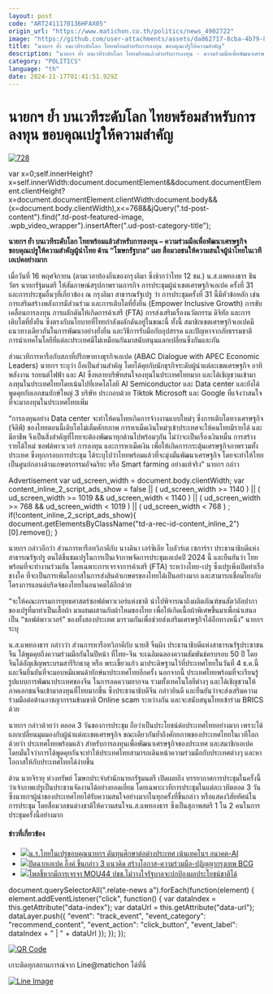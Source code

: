```yaml
---
layout: post
code: "ART2411170136HFAX05"
origin_url: "https://www.matichon.co.th/politics/news_4902722"
image: "https://github.com/user-attachments/assets/da862717-8cba-4b79-8919-c931ffc0dc3a"
title: "นายกฯ ย้ำ บนเวทีระดับโลก ไทยพร้อมสำหรับการลงทุน ขอบคุณเปรูให้ความสำคัญ"
description: "นายกฯ ย้ำ บนเวทีระดับโลก ไทยพร้อมแล้วสำหรับการลงทุน - ความร่วมมือเพื่อพัฒนาเศรษฐกิจ ขอบคุณเปรูให้ความสำคัญผู้นำไทย ด้าน “โฆษกรัฐบาล” เผย"
category: "POLITICS"
language: "th"
date: 2024-11-17T01:41:51.929Z
---
```


# นายกฯ ย้ำ บนเวทีระดับโลก ไทยพร้อมสำหรับการลงทุน ขอบคุณเปรูให้ความสำคัญ

[![](https://www.matichon.co.th/wp-content/uploads/2024/11/728-215.jpg "728")](https://www.matichon.co.th/wp-content/uploads/2024/11/728-215.jpg)

var x=0;self.innerHeight?x=self.innerWidth:document.documentElement&&document.documentElement.clientHeight?x=document.documentElement.clientWidth:document.body&&(x=document.body.clientWidth),x<=768&&jQuery(".td-post-content").find(".td-post-featured-image, .wpb\_video\_wrapper").insertAfter(".ud-post-category-title");

**นายกฯ ย้ำ บนเวทีระดับโลก ไทยพร้อมแล้วสำหรับการลงทุน – ความร่วมมือเพื่อพัฒนาเศรษฐกิจ ขอบคุณเปรูให้ความสำคัญผู้นำไทย ด้าน “โฆษกรัฐบาล” เผย สื่อมวลชนให้ความสนใจผู้นำไทยในเวทีเอเปคอย่างมาก**

เมื่อวันที่ 16 พฤศจิกายน (ตามเวลาท้องถิ่นของกรุงลิมา ซึ่งช้ากว่าไทย 12 ชม.) น.ส.แพทองธาร ชินวัตร นายกรัฐมนตรี ให้สัมภาษณ์สรุปภาพรวมภารกิจ การประชุมผู้นำเขตเศรษฐกิจเอเปค ครั้งที่ 31 และการประชุมอื่นๆที่เกี่ยวข้อง ณ กรุงลิมา สาธารณรัฐเปรู ว่า การประชุมครั้งที่ 31 นี้มีหัวข้อหลัก เช่นการเสริมสร้างพลังการมีส่วนร่วม และการเติบโตที่ยั่งยืน (Empower Inclusive Growth) การขับเคลื่อนการลงทุน การผลักดันให้เกิดการค้าเสรี (FTA) การส่งเสริมเรื่องนวัตกรรม ดิจิทัล และการเติบโตที่ยั่งยืน ซึ่งตรงกับนโยบายที่ไทยกำลังผลักดันอยู่ในขณะนี้ ทั้งนี้ สมาชิกเขตเศรษฐกิจเอเปคมีแนวทางเดียวกันในการพัฒนาอย่างยั่งยืน และวิธีการรับมือกับอุปสรรค และปัญหาจากภัยธรรมชาติ การนำเทคโนโลยีที่แต่ละประเทศมีไม่เหมือนกันมาสนับสนุนแลกเปลี่ยนซึ่งกันและกัน

ส่วนเวทีการหารือกับสภาที่ปรึกษาทางธุรกิจเอเปค (ABAC Dialogue with APEC Economic Leaders) นายกฯ ระบุว่า ถือเป็นส่วนสำคัญ โดยได้คุยกับนักธุรกิจระดับผู้นำแต่ละเขตเศรษฐกิจ อาทิ พลังงาน รถยนต์ไฟฟ้า และ AI ซึ่งหลายบริษัทสนใจลงทุนในประเทศไทยมาก และได้เชิญชวนเข้ามาลงทุนในประเทศไทยโดยเน้นไปที่เทคโลโลยี AI Semiconductor และ Data center และยังได้พูดคุยกับเอกชนยักษ์ใหญ่ 3 บริษัท ประกอบด้วย Tiktok Microsoft และ Google ที่แจ้งว่าสนใจที่จะมาลงทุนในประเทศไทยเพิ่ม

“การลงทุนอย่าง Data center จะทำให้คนไทยเกิดการจ้างงานแบบใหม่ๆ ซึ่งการเติบโตทางเศรษฐกิจ (จีดีพี) ของไทยตอนนี้เติบโตไม่เต็มศักยภาพ การหาเม็ดเงินใหม่ๆเข้าประเทศจะให้คนไทยมีรายได้ และมีอาชีพ จึงเป็นสิ่งสำคัญที่ไทยจะต้องพัฒนาทุกด้านไปพร้อมๆกัน ไม่ว่าจะเป็นเรื่องเงินหมื่น การสร้างรายได้ใหม่ ซอฟต์พาวเวอร์ การลงทุน และการหาเม็ดเงิน เพื่อให้เกิดการกระตุ้นเศรษฐกิจภาพรวมทั้งประเทศ ซึ่งทุกกรอบการประชุม ได้ระบุไปว่าไทยพร้อมแล้วที่จะมุ่งมั่นพัฒนาเศรษฐกิจ โดยจะทำให้ไทยเป็นศูนย์กลางด้านเกษตรกรรมอัจฉริยะ หรือ Smart farming อย่างแท้จริง” นายกฯ กล่าว

Advertisement var ud\_screen\_width = document.body.clientWidth; var content\_inline\_2\_script\_ads\_show = false || ( ud\_screen\_width >= 1140 ) || ( ud\_screen\_width >= 1019 && ud\_screen\_width < 1140 ) || ( ud\_screen\_width >= 768 && ud\_screen\_width < 1019 ) || ( ud\_screen\_width < 768 ) ; if(!content\_inline\_2\_script\_ads\_show){ document.getElementsByClassName("td-a-rec-id-content\_inline\_2")\[0\].remove(); }

นายกฯ กล่าวอีกว่า ส่วนการหารือทวิภาคีกับ นางดินา เอร์ซิเลีย โบลัวร์เต เซการ์รา ประธานาธิบดีแห่งสาธารณรัฐเปรู ตนได้ชี่นชมเปรูในการเป็นเจ้าภาพจัดการประชุมเอเปคปี 2024 นี้ และยืนยันว่า ไทยพร้อมที่จะทำงานร่วมกัน โดยเฉพาะการเจรจาการค้าเสรี (FTA) ระหว่างไทย-เปรู ซึ่งเปรูเพิ่งเปิดท่าเรือชางใค ที่จะเป็นการเพิ่มโอกาสในการส่งสินค้าเกษตรของไทยได้เป็นอย่างมาก และสามารถเชื่อมโยงกับโครงการแลนด์บริดจ์ของไทยในอนาคตได้อีกด้วย

“จะให้คณะกรรมการยุทธศาสตร์ซอฟต์พาวเวอร์แห่งชาติ นำไปพิจารณาถึงผลิตภัณฑ์ขนสัตว์อัลปากาของเปรูที่มาทำเป็นเสื้อผ้า มาผสมผสานกับผ้าไหมของไทย เพื่อให้เกิดเนื้อผ้าพิเศษขึ้นมาเพื่อนำเสนอเป็น “ซอฟต์พาวเวอร์” ของทั้งสองประเทศ มารวมกันเพื่อช่วยส่งเสริมเศรษฐกิจได้อีกทางหนึ่ง” นายกฯ ระบุ

น.ส.แพทองธาร กล่าวว่า ส่วนการหารือทวิภาคีกับ นายสี จิ้นผิง ประธานาธิบดีแห่งสาธารณรัฐประชาชนจีน ได้พูดคุยถึงความร่วมมือกันในปีหน้า ที่ไทย-จีน จะเฉลิมฉลองความสัมพันธ์ครบรอบ 50 ปี โดยจีนได้อัญเชิญพระบรมสารีริกธาตุ หรือ พระเขี้ยวแก้ว มาประดิษฐานไว้ที่ประเทศไทยในวันที่ 4 ธ.ค.นี้ และจีนยืนยันที่จะมอบหมีแพนด้ายักษ์มาประเทศไทยอีกครั้ง นอกจากนี้ ประเทศไทยพร้อมที่จะเรียนรู้รูปแบบการพัฒนาประเทศของจีน ในการลดความยากจน รวมทั้งเทคโนโลยีต่างๆ และได้เชิญชวนให้ภาคเอกชนจีนเข้ามาลงทุนที่ไทยมากขึ้น ซึ่งประธานาธิบดีจีน กล่าวยินดี และยืนยันว่าจะส่งเสริมความร่วมมือต่อต้านอาชญากรรมข้ามชาติ Online scam ระหว่างกัน และจะสนับสนุนไทยเข้าร่วม BRICS ด้วย

นายกฯ กล่าวด้วยว่า ตลอด 3 วันของการประชุม ถือว่าเป็นประโยชน์ต่อประเทศไทยอย่างมาก เพราะได้แลกเปลี่ยนมุมมองกับผู้นำแต่ละเขตเศรษฐกิจ ขณะเดียวกันย้ำถึงศักยภาพของประเทศไทยในเวทีโลกด้วยว่า ประเทศไทยพร้อมแล้ว สำหรับการลงทุนเพื่อพัฒนาเศรษฐกิจของประเทศ และสมาชิกเอเปค โดยมั่นใจว่าการได้พูดคุยกันจะทำให้ประเทศไทยสามารถเดินหน้าความร่วมมือกับประเทศต่างๆ และหาโอกาสให้กับประเทศไทยได้ง่ายขึ้น

ด้าน นายจิรายุ ห่วงทรัพย์ โฆษกประจำสำนักนายกรัฐมนตรี เปิดเผยถึง บรรยากาศการประชุมในครั้งนี้ ว่าเจ้าภาพเปรูเป็นประธานจัดงานได้อย่างยอดเยี่ยม โดยเฉพาะเวทีการประชุมในแต่ละเวทีตลอด 3 วัน ซึ่งนายกฯผู้นำของประเทศไทยได้รับความสนใจอย่างมากในทุกครั้งที่ขึ้นกล่าว หรือแสดงวิสัยทัศน์ในการประชุม โดยสื่อมวลชนต่างชาติให้ความสนใจน.ส.แพทองธาร ซึ่งเป็นสุภาพสตรี 1 ใน 2 คนในการประชุมครั้งนี้อย่างมาก

#### ข่าวที่เกี่ยวข้อง

*   [![](https://www.matichon.co.th/wp-content/uploads/2024/11/728-214.jpg)น.ร.ไทยในเปรูขอบคุณนายกฯ ดันทุนศึกษาต่อต่างประเทศ เน้นเทคโนฯ อนาคต-AI](https://www.matichon.co.th/politics/news_4902717)
*   [![](https://www.matichon.co.th/wp-content/uploads/2024/11/728-212.jpg)ปิดฉากเอเปค อิ๊งค์ ขึ้นกล่าว 3 แนวคิด สร้างโอกาส-ความร่วมมือ-ปฏิญญากรุงเทพ BCG](https://www.matichon.co.th/politics/news_4902688)
*   [![](https://www.matichon.co.th/wp-content/uploads/2024/11/728-211.jpg)โพลชี้หากมีการเจรจา MOU44 ปชช.ไม่วางใจรัฐบาลจะปกป้องผลประโยชน์ชาติได้](https://www.matichon.co.th/politics/news_4902683)

document.querySelectorAll(".relate-news a").forEach(function(element) { element.addEventListener("click", function() { var dataIndex = this.getAttribute("data-index"); var dataUrl = this.getAttribute("data-url"); dataLayer.push({ "event": "track\_event", "event\_category": "recommend\_content", "event\_action": "click\_button", "event\_label": dataIndex + " | " + dataUrl }); }); });

[![QR Code](https://www.matichon.co.th/wp-content/uploads/2023/07/wob1371z.jpg)](https://lin.ee/ht0nDxX)

เกาะติดทุกสถานการณ์จาก Line@matichon ได้ที่นี่

[![Line Image](https://www.matichon.co.th/wp-content/uploads/2023/07/th.png)](https://lin.ee/ht0nDxX)